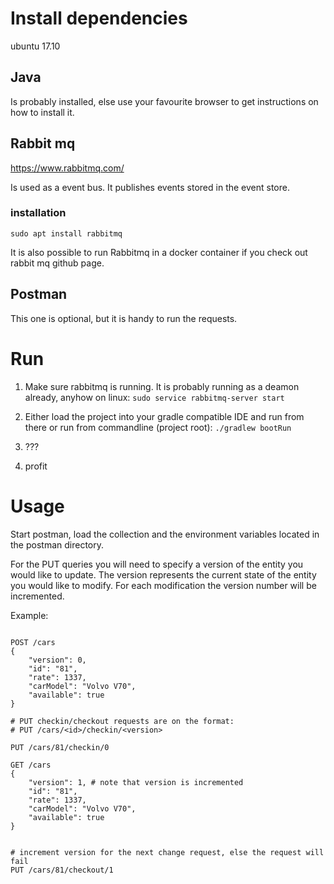 # Install dependencies

ubuntu 17.10

## Java

Is probably installed, else use your favourite browser to get instructions on how to install it.

## Rabbit mq
https://www.rabbitmq.com/

Is used as a event bus. It publishes events stored in the event store.

### installation

`sudo apt install rabbitmq`

It is also possible to run Rabbitmq in a docker container if you check out rabbit mq github page.

## Postman

This one is optional, but it is handy to run the requests.

# Run

1. Make sure rabbitmq is running. It is probably running as a deamon already, anyhow on linux:
`sudo service rabbitmq-server start`

2. Either load the project into your gradle compatible IDE and run from there or run from commandline (project root):
`./gradlew bootRun`

3. ???

4. profit

# Usage

Start postman, load the collection and the environment variables located in the postman directory.

For the PUT queries you will need to specify a version of the entity you would like to update. The version represents the current state of the entity you would like to modify. For each modification the version number will be incremented.

Example:
```

POST /cars
{
    "version": 0,
    "id": "81",
    "rate": 1337,
    "carModel": "Volvo V70",
    "available": true
}

# PUT checkin/checkout requests are on the format:
# PUT /cars/<id>/checkin/<version>

PUT /cars/81/checkin/0

GET /cars
{
    "version": 1, # note that version is incremented
    "id": "81",
    "rate": 1337,
    "carModel": "Volvo V70",
    "available": true
}


# increment version for the next change request, else the request will fail
PUT /cars/81/checkout/1
```
